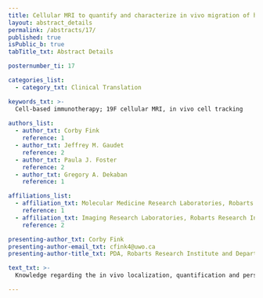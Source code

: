 ```yaml
---
title: Cellular MRI to quantify and characterize in vivo migration of human PBMC in an immunocompromised mouse model
layout: abstract_details
permalink: /abstracts/17/
published: true
isPublic_b: true
tabTitle_txt: Abstract Details

posternumber_ti: 17 

categories_list: 
  - category_txt: Clinical Translation

keywords_txt: >-
  Cell-based immunotherapy; 19F cellular MRI, in vivo cell tracking
  
authors_list:
  - author_txt: Corby Fink
    reference: 1 
  - author_txt: Jeffrey M. Gaudet
    reference: 2 
  - author_txt: Paula J. Foster
    reference: 2
  - author_txt: Gregory A. Dekaban
    reference: 1 

affiliations_list:
  - affiliation_txt: Molecular Medicine Research Laboratories, Robarts Research Institute and Department of Microbiology and Immunology, University of Western Ontario
    reference: 1
  - affiliation_txt: Imaging Research Laboratories, Robarts Research Institute and Department of Medical Biophysics, University of Western Ontario
    reference: 2

presenting-author_txt: Corby Fink
presenting-author-email_txt: cfink4@uwo.ca
presenting-author-title_txt: PDA, Robarts Research Institute and Department of Microbiology and Immunology, University of Western Ontario

text_txt: >-
  Knowledge regarding the in vivo localization, quantification and persistence of antigen presenting cell- (APC)-based immunotherapies following adoptive transfer is predictive of the ensuing anti-tumor immune response. Unfortunately, the lack of a suitable imaging modality with clinical translation potential to help answer these unknowns is hindering the advancement of such immunotherapies. Our laboratory investigates [19F]-Fluorine (19F) cellular magnetic resonance imaging (MRI) as a quantifiable and non-invasive imaging technique to track in vivo APC-based immunotherapeutic cell migration and thus, serve as a surrogate marker of vaccine effectiveness. APC-based therapeutic cells were generated from human peripheral blood mononuclear cells (PBMC) and rendered in vivo-detectable through near 100% 19F-based cell labeling agent incorporation into PBMC without affecting viability or phenotype. Using this model, we report consistent detection and quantification of 19F-labeled PBMC migration to draining lymph nodes in mice and demonstrate that 19F cellular MRI is sensitive enough to discern differences in in vivo migration associated with varying therapeutic cell ex vivo culture conditions. Lastly, we successfully characterized the cell lineage proportions of lymph node-migrated PBMC to help answer fundamental questions regarding which cell lineages and/or phenotypes are crucial in launching robust and sustained anti-tumor immune responses.   

---
```

